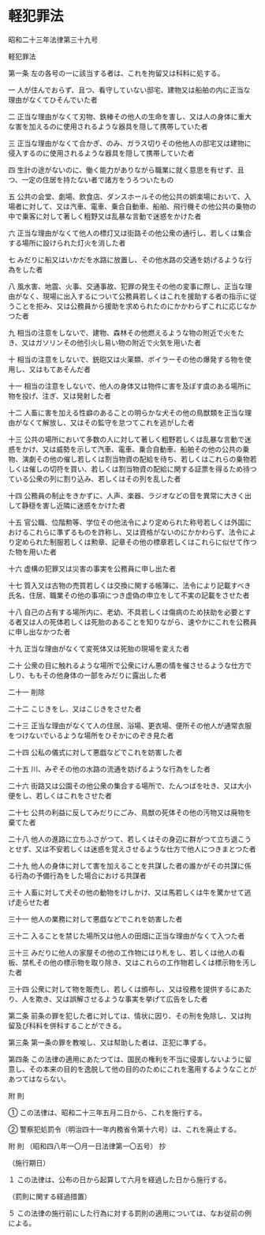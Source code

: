 # 軽犯罪法

昭和二十三年法律第三十九号

軽犯罪法

第一条 左の各号の一に該当する者は、これを拘留又は科料に処する。

一 人が住んでおらず、且つ、看守していない邸宅、建物又は船舶の内に正当な理由がなくてひそんでいた者

二 正当な理由がなくて刃物、鉄棒その他人の生命を害し、又は人の身体に重大な害を加えるのに使用されるような器具を隠して携帯していた者

三 正当な理由がなくて合かぎ、のみ、ガラス切りその他他人の邸宅又は建物に侵入するのに使用されるような器具を隠して携帯していた者

四 生計の途がないのに、働く能力がありながら職業に就く意思を有せず、且つ、一定の住居を持たない者で諸方をうろついたもの

五 公共の会堂、劇場、飲食店、ダンスホールその他公共の娯楽場において、入場者に対して、又は汽車、電車、乗合自動車、船舶、飛行機その他公共の乗物の中で乗客に対して著しく粗野又は乱暴な言動で迷惑をかけた者

六 正当な理由がなくて他人の標灯又は街路その他公衆の通行し、若しくは集合する場所に設けられた灯火を消した者

七 みだりに船又はいかだを水路に放置し、その他水路の交通を妨げるような行為をした者

八 風水害、地震、火事、交通事故、犯罪の発生その他の変事に際し、正当な理由がなく、現場に出入するについて公務員若しくはこれを援助する者の指示に従うことを拒み、又は公務員から援助を求められたのにかかわらずこれに応じなかつた者

九 相当の注意をしないで、建物、森林その他燃えるような物の附近で火をたき、又はガソリンその他引火し易い物の附近で火気を用いた者

十 相当の注意をしないで、銃砲又は火薬類、ボイラーその他の爆発する物を使用し、又はもてあそんだ者

十一 相当の注意をしないで、他人の身体又は物件に害を及ぼす虞のある場所に物を投げ、注ぎ、又は発射した者

十二 人畜に害を加える性癖のあることの明らかな犬その他の鳥獣類を正当な理由がなくて解放し、又はその監守を怠つてこれを逃がした者

十三 公共の場所において多数の人に対して著しく粗野若しくは乱暴な言動で迷惑をかけ、又は威勢を示して汽車、電車、乗合自動車、船舶その他の公共の乗物、演劇その他の催し若しくは割当物資の配給を待ち、若しくはこれらの乗物若しくは催しの切符を買い、若しくは割当物資の配給に関する証票を得るため待つている公衆の列に割り込み、若しくはその列を乱した者

十四 公務員の制止をきかずに、人声、楽器、ラジオなどの音を異常に大きく出して静穏を害し近隣に迷惑をかけた者

十五 官公職、位階勲等、学位その他法令により定められた称号若しくは外国におけるこれらに準ずるものを詐称し、又は資格がないのにかかわらず、法令により定められた制服若しくは勲章、記章その他の標章若しくはこれらに似せて作つた物を用いた者

十六 虚構の犯罪又は災害の事実を公務員に申し出た者

十七 質入又は古物の売買若しくは交換に関する帳簿に、法令により記載すべき氏名、住居、職業その他の事項につき虚偽の申立をして不実の記載をさせた者

十八 自己の占有する場所内に、老幼、不具若しくは傷病のため扶助を必要とする者又は人の死体若しくは死胎のあることを知りながら、速やかにこれを公務員に申し出なかつた者

十九 正当な理由がなくて変死体又は死胎の現場を変えた者

二十 公衆の目に触れるような場所で公衆にけん悪の情を催させるような仕方でしり、ももその他身体の一部をみだりに露出した者

二十一 削除

二十二 こじきをし、又はこじきをさせた者

二十三 正当な理由がなくて人の住居、浴場、更衣場、便所その他人が通常衣服をつけないでいるような場所をひそかにのぞき見た者

二十四 公私の儀式に対して悪戯などでこれを妨害した者

二十五 川、みぞその他の水路の流通を妨げるような行為をした者

二十六 街路又は公園その他公衆の集合する場所で、たんつばを吐き、又は大小便をし、若しくはこれをさせた者

二十七 公共の利益に反してみだりにごみ、鳥獣の死体その他の汚物又は廃物を棄てた者

二十八 他人の進路に立ちふさがつて、若しくはその身辺に群がつて立ち退こうとせず、又は不安若しくは迷惑を覚えさせるような仕方で他人につきまとつた者

二十九 他人の身体に対して害を加えることを共謀した者の誰かがその共謀に係る行為の予備行為をした場合における共謀者

三十 人畜に対して犬その他の動物をけしかけ、又は馬若しくは牛を驚かせて逃げ走らせた者

三十一 他人の業務に対して悪戯などでこれを妨害した者

三十二 入ることを禁じた場所又は他人の田畑に正当な理由がなくて入つた者

三十三 みだりに他人の家屋その他の工作物にはり札をし、若しくは他人の看板、禁札その他の標示物を取り除き、又はこれらの工作物若しくは標示物を汚した者

三十四 公衆に対して物を販売し、若しくは頒布し、又は役務を提供するにあたり、人を欺き、又は誤解させるような事実を挙げて広告をした者

第二条 前条の罪を犯した者に対しては、情状に因り、その刑を免除し、又は拘留及び科料を併科することができる。

第三条 第一条の罪を教唆し、又は幇助した者は、正犯に準ずる。

第四条 この法律の適用にあたつては、国民の権利を不当に侵害しないように留意し、その本来の目的を逸脱して他の目的のためにこれを濫用するようなことがあつてはならない。

附 則

① この法律は、昭和二十三年五月二日から、これを施行する。

② 警察犯処罰令（明治四十一年内務省令第十六号）は、これを廃止する。

附 則 （昭和四八年一〇月一日法律第一〇五号） 抄

（施行期日）

１ この法律は、公布の日から起算して六月を経過した日から施行する。

（罰則に関する経過措置）

５ この法律の施行前にした行為に対する罰則の適用については、なお従前の例による。
